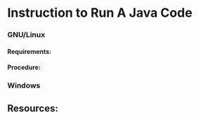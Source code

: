 # Instruction to Run A Java Code

### GNU/Linux

#### Requirements:


#### Procedure: 




### Windows




## Resources:
